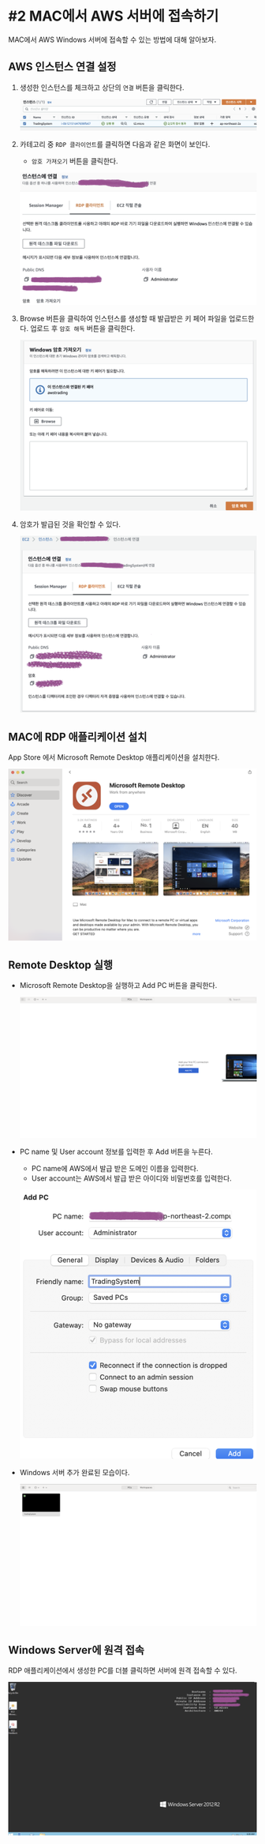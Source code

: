 # #2 MAC에서 AWS 서버에 접속하기

MAC에서 AWS Windows 서버에 접속할 수 있는 방법에 대해 알아보자.

## AWS 인스턴스 연결 설정

1. 생성한 인스턴스를 체크하고 상단의 `연결` 버튼을 클릭한다.
    
    ![](images/2021-10-02-20-17-59.png)
    
2. 카테고리 중 `RDP 클라이언트`를 클릭하면 다음과 같은 화면이 보인다.
    - `암호 가져오기` 버튼을 클릭한다.
    
    ![](images/2021-10-02-20-18-13.png)
    
3. Browse 버튼을 클릭하여 인스턴스를 생성할 때 발급받은 키 페어 파일을 업로드한다. 업로드 후 `암호 해독` 버튼을 클릭한다.
    
    ![](images/2021-10-02-20-18-30.png)
    
4. 암호가 발급된 것을 확인할 수 있다.
    
    ![](images/2021-10-02-20-19-21.png)
    

## MAC에 RDP 애플리케이션 설치

App Store 에서 Microsoft Remote Desktop 애플리케이션을 설치한다.

![](images/2021-10-02-20-19-38.png)

## Remote Desktop 실행

- Microsoft Remote Desktop을 실행하고 Add PC 버튼을 클릭한다.

    ![](images/2021-10-02-20-20-13.png)

- PC name 및 User account 정보를 입력한 후 Add 버튼을 누른다.
    + PC name에 AWS에서 발급 받은 도메인 이름을 입력한다.
    + User account는 AWS에서 발급 받은 아이디와 비밀번호를 입력한다.

    ![](images/2021-10-02-20-20-48.png)

- Windows 서버 추가 완료된 모습이다.

    ![](images/2021-10-02-20-21-08.png)

## Windows Server에 원격 접속

RDP 애플리케이션에서 생성한 PC를 더블 클릭하면 서버에 원격 접속할 수 있다.

![](images/2021-10-02-20-21-35.png)

